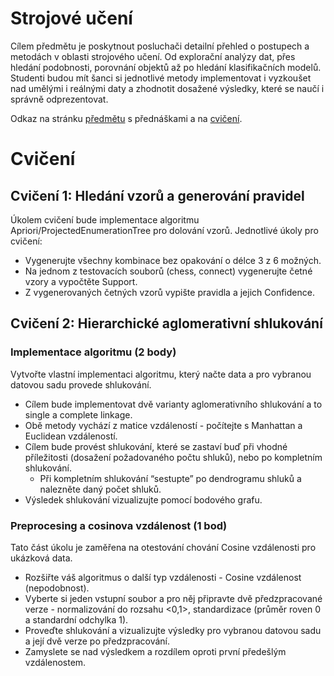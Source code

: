 # Strojové učení

Cílem předmětu je poskytnout posluchači detailní přehled o postupech a metodách v oblasti strojového učení. Od
explorační analýzy dat, přes hledání podobnosti, porovnání objektů až po hledání klasifikačních modelů. Studenti budou
mít šanci si jednotlivé metody implementovat i vyzkoušet nad umělými i reálnými daty a zhodnotit dosažené výsledky,
které se naučí i správně odprezentovat.

Odkaz na stránku [předmětu](https://homel.vsb.cz/~pla06/) s přednáškami a
na [cvičení](https://homel.vsb.cz/~pro0199/su.html).

# Cvičení

## Cvičení 1:  Hledání vzorů a generování pravidel

Úkolem cvičení bude implementace algoritmu Apriori/ProjectedEnumerationTree pro dolování vzorů. Jednotlivé úkoly pro
cvičení:

- Vygenerujte všechny kombinace bez opakování o délce 3 z 6 možných.
- Na jednom z testovacích souborů (chess, connect) vygenerujte četné vzory a vypočtěte Support.
- Z vygenerovaných četných vzorů vypište pravidla a jejich Confidence.

## Cvičení 2: Hierarchické aglomerativní shlukování

### Implementace algoritmu (2 body)

Vytvořte vlastní implementaci algoritmu, který načte data a pro vybranou datovou sadu provede shlukování.

- Cílem bude implementovat dvě varianty aglomerativního shlukování a to single a complete linkage.
- Obě metody vychází z matice vzdáleností - počítejte s Manhattan a Euclidean vzdáleností.
- Cílem bude provést shlukování, které se zastaví buď při vhodné příležitosti (dosažení požadovaného počtu shluků), nebo
  po kompletním shlukování.
    - Při kompletním shlukování “sestupte” po dendrogramu shluků a nalezněte daný počet shluků.
- Výsledek shlukování vizualizujte pomocí bodového grafu.

### Preprocesing a cosinova vzdálenost (1 bod)

Tato část úkolu je zaměřena na otestování chování Cosine vzdálenosti pro ukázková data.

- Rozšiřte váš algoritmus o další typ vzdálenosti - Cosine vzdálenost (nepodobnost).
- Vyberte si jeden vstupní soubor a pro něj připravte dvě předzpracované verze - normalizování do rozsahu <0,1>,
  standardizace (průměr roven 0 a standardní odchylka 1).
- Proveďte shlukování a vizualizujte výsledky pro vybranou datovou sadu a její dvě verze po předzpracování.
- Zamyslete se nad výsledkem a rozdílem oproti první předešlým vzdálenostem.

